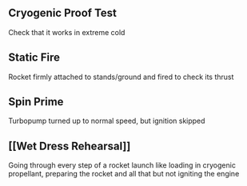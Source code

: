 ## Cryogenic Proof Test
Check that it works in extreme cold

## Static Fire
Rocket firmly attached to stands/ground and fired to check its thrust

## Spin Prime
Turbopump turned up to normal speed, but ignition skipped

## [[Wet Dress Rehearsal]]
Going through every step of a rocket launch like loading in cryogenic propellant, preparing the rocket and all that but not igniting the engine
